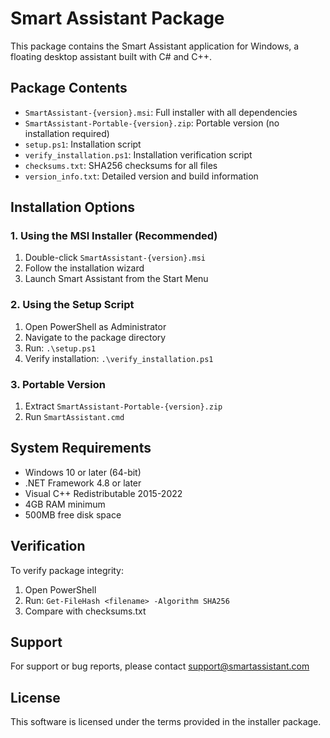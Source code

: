 # Smart Assistant Package

This package contains the Smart Assistant application for Windows, a floating desktop assistant built with C# and C++.

## Package Contents

- `SmartAssistant-{version}.msi`: Full installer with all dependencies
- `SmartAssistant-Portable-{version}.zip`: Portable version (no installation required)
- `setup.ps1`: Installation script
- `verify_installation.ps1`: Installation verification script
- `checksums.txt`: SHA256 checksums for all files
- `version_info.txt`: Detailed version and build information

## Installation Options

### 1. Using the MSI Installer (Recommended)

1. Double-click `SmartAssistant-{version}.msi`
2. Follow the installation wizard
3. Launch Smart Assistant from the Start Menu

### 2. Using the Setup Script

1. Open PowerShell as Administrator
2. Navigate to the package directory
3. Run: `.\setup.ps1`
4. Verify installation: `.\verify_installation.ps1`

### 3. Portable Version

1. Extract `SmartAssistant-Portable-{version}.zip`
2. Run `SmartAssistant.cmd`

## System Requirements

- Windows 10 or later (64-bit)
- .NET Framework 4.8 or later
- Visual C++ Redistributable 2015-2022
- 4GB RAM minimum
- 500MB free disk space

## Verification

To verify package integrity:
1. Open PowerShell
2. Run: `Get-FileHash <filename> -Algorithm SHA256`
3. Compare with checksums.txt

## Support

For support or bug reports, please contact support@smartassistant.com

## License

This software is licensed under the terms provided in the installer package.
